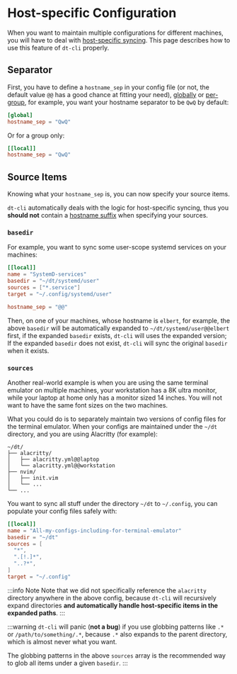 # Host-specific Configuration

When you want to maintain multiple configurations for different machines, you
will have to deal with [host-specific syncing](/host-specific).  This page
describes how to use this feature of `dt-cli` properly.

## Separator

First, you have to define a `hostname_sep` in your config file (or not, the
default value `@@` has a good chance at fitting your need),
[globally](/config/key-references#hostname-sep) or
[per-group](/config/key-references#hostname-sep-1), for example, you want your
hostname separator to be `QwQ` by default:

```toml
[global]
hostname_sep = "QwQ"
```

Or for a group only:

```toml
[[local]]
hostname_sep = "QwQ"
```

## Source Items

Knowing what your `hostname_sep` is, you can now specify your source items.

`dt-cli` automatically deals with the logic for host-specific syncing,
thus you **should not** contain a [hostname
suffix](/host-specific#hostname-suffix) when specifying your sources.

### `basedir`

For example, you want to sync some user-scope systemd services on your
machines:

```toml
[[local]]
name = "SystemD-services"
basedir = "~/dt/systemd/user"
sources = ["*.service"]
target = "~/.config/systemd/user"

hostname_sep = "@@"
```

Then, on one of your machines, whose hostname is `elbert`, for example, the
above `basedir` will be automatically expanded to
`~/dt/systemd/user@@elbert` first, if the expanded `basedir` exists, `dt-cli`
will uses the expanded version; If the expanded `basedir` does not exist,
`dt-cli` will sync the original `basedir` when it exists.

### `sources`

Another real-world example is when you are using the same terminal emulator on
multiple machines, your workstation has a 8K ultra monitor, while your laptop
at home only has a monitor sized 14 inches.  You will not want to have the
same font sizes on the two machines.

What you could do is to separately maintain two versions of config files for
the terminal emulator.  When your configs are maintained under the `~/dt`
directory, and you are using Alacritty (for example):

```plain
~/dt/
├── alacritty/
│   ├── alacritty.yml@@laptop
│   └── alacritty.yml@@workstation
├── nvim/
│   ├── init.vim
│   └── ...
└── ...
```

You want to sync all stuff under the directory `~/dt` to `~/.config`, you can
populate your config files safely with:

```toml
[[local]]
name = "All-my-configs-including-for-terminal-emulator"
basedir = "~/dt"
sources = [
  "*",
  ".[!.]*",
  "..?*",
]
target = "~/.config"
```

:::info Note
Note that we did not specifically reference the `alacritty` directory anywhere
in the above config, because `dt-cli` will recursively expand directories
**and automatically handle host-specific items in the expanded paths**.
:::

:::warning
`dt-cli` will panic (**not a bug**) if you use globbing patterns like `.*` or
`/path/to/something/.*`, because `.*` also expands to the parent directory,
which is almost never what you want.

The globbing patterns in the above `sources` array is the recommended way to
glob all items under a given `basedir`.
:::
